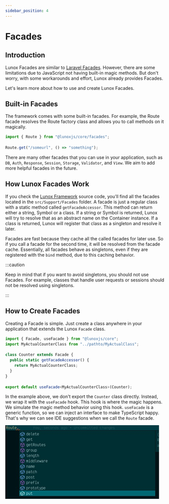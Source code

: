 ```yaml
---
sidebar_position: 4
---
```


# Facades

## Introduction

Lunox Facades are similar to [Laravel Facades](https://laravel.com/docs/10.x/facades). However, there are some limitations due to JavaScript not having built-in magic methods. But don't worry, with some workarounds and effort, Lunox already provides Facades.

Let's learn more about how to use and create Lunox Facades.

## Built-in Facades

The framework comes with some built-in facades. For example, the Route facade resolves the Route factory class and allows you to call methods on it magically.

```ts
import { Route } from "@lunoxjs/core/facades";

Route.get("/someurl", () => "something");
```

There are many other facades that you can use in your application, such as `DB`, `Auth`, `Response`, `Session`, `Storage`, `Validator`, and `View`. We aim to add more helpful facades in the future.

## How Lunox Facades Work

If you check the [Lunox Framework](https://github.com/kodepandai/lunox) source code, you'll find all the facades located in the `src/Support/Facades` folder. A facade is just a regular class with a static method called `getFacadeAccessor`. This method can return either a string, Symbol or a class. If a string or Symbol is returned, Lunox will try to resolve that as an abstract name on the Container instance. If a class is returned, Lunox will register that class as a singleton and resolve it later.

Facades are fast because they cache all the called facades for later use. So if you call a facade for the second time, it will be resolved from the facade cache. Essentially, all facades behave as singletons, even if they are registered with the `bind` method, due to this caching behavior.

:::caution

Keep in mind that if you want to avoid singletons, you should not use Facades. For example, classes that handle user requests or sessions should not be resolved using singletons.

:::

## How to Create Facades

Creating a Facade is simple. Just create a class anywhere in your application that extends the Lunox `Facade` class.

```ts
import { Facade, useFacade } from "@lunoxjs/core";
import MyActualCounterClass from "../pathto/MyActualClass";

class Counter extends Facade {
  public static getFacadeAccessor() {
    return MyActualCounterClass;
  }
}

export default useFacade<MyActualCounterClass>(Counter);
```

In the example above, we don't export the `Counter` class directly. Instead, we wrap it with the `useFacade` hook. This hook is where the magic happens. We simulate the magic method behavior using this hook. `useFacade` is a generic function, so we can inject an interface to make TypeScript happy. That's why we can see IDE suggestions when we call the `Route` facade.

![Facade auto resolves actual instance](./facade.png "Facade auto resolves actual instance")
